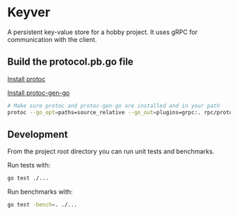 # Keyver

A persistent key-value store for a hobby project. It uses gRPC for communication with the client.

## Build the protocol.pb.go file

[Install protoc](https://github.com/protocolbuffers/protobuf/releases)

[Install protoc-gen-go](https://developers.google.com/protocol-buffers/docs/gotutorial#compiling-your-protocol-buffers)

```bash
# Make sure protoc and protoc-gen-go are installed and in your path
protoc --go_opt=paths=source_relative --go_out=plugins=grpc:. rpc/protocol.proto
```

## Development

From the project root directory you can run unit tests and benchmarks.

Run tests with:

```bash
go test ./...
```

Run benchmarks with:

```bash
go test -bench=. ./...
```